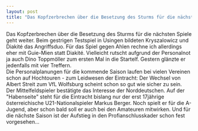 ```yaml
---
layout: post
title: "Das Kopfzerbrechen über die Besetzung des Sturms für die nächsten Spiele geht weiter."
---
```


Das Kopfzerbrechen über die Besetzung des Sturms für die nächsten Spiele geht weiter. Beim gestrigen Testspiel in Usingen bildeten Kryszalowicz und Diakité das Angriffsduo. Für das Spiel gegen Ahlen rechne ich allerdings eher mit Guie-Mien statt Diakité. Vielleicht rutscht aufgrund der Personalnot ja auch Dino Toppmöller zum ersten Mal in die Startelf. Gestern glänzte er jedenfalls mit vier Treffern.  
Die Personalplanungen für die kommende Saison laufen bei vielen Vereinen schon auf Hochtouren - zum Leidwesen der Eintracht: Der Wechsel von Albert Streit zum VfL Wolfsburg scheint schon so gut wie sicher zu sein. Der Mittelfeldspieler bestätigte das Interesse der Norddeutschen. Auf der "Habenseite" steht für die Eintracht bislang nur der erst 17jährige österreichische U21-Nationalspieler Markus Berger. Noch spielt er für die A-Jugend, aber schon bald soll er auch bei den Amateuren mitwirken. Und für die nächste Saison ist der Aufstieg in den Profianschlusskader schon fest vorgesehen...
